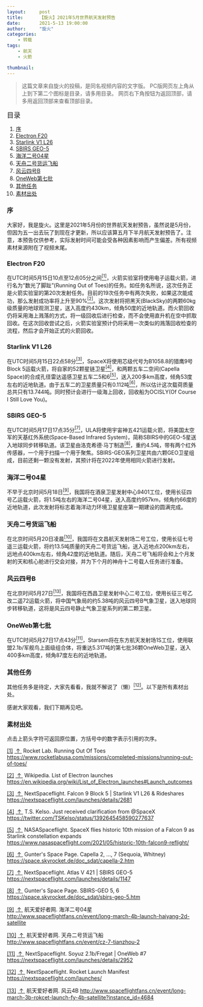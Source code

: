 ```yaml
---
layout:     post
title:      【旋火】2021年5月世界航天发射预告
date:       2021-5-13 19:00:00
author:     "旋火"
categories:
    - 转载
tags:
    - 航天
    - 火箭

thumbnail:
---
```

> 这篇文章来自旋火的投稿，是同名视频内容的文字版。
> PC版网页左上角从上到下第二个图标是目录，请多用目录。
> 网页右下角按钮为返回顶部，请多用返回顶部来查看顶部目录。

<escape><font size=4>目录</font></escape>

1. [序](#序)
2. [Electron F20](#Electron-F20)
3. [Starlink V1 L26](#Starlink-V1-L26)
4. [SBIRS GEO-5](#SBIRS-GEO-5)
5. [海洋二号04星](#海洋二号04星)
6. [天舟二号货运飞船](#天舟二号货运飞船)
7. [风云四号B](#风云四号B)
8. [OneWeb第七批](#OneWeb第七批)
9. [其他任务](#其他任务)
10. [素材出处](#素材出处)

### 序

大家好，我是旋火。这里是2021年5月份的世界航天发射预告，虽然说是5月份，但因为五一出去玩了到现在才更新，所以应该算五月下半月航天发射预告了。注意，本预告仅供参考，实际发射时间可能会受各种因素影响而产生偏差。所有视频素材来源附在了视频末尾。

### Electron F20

在UTC时间5月15日10点至12点05分之间<escape><a name = "ref_1_s"><a href="#ref_1_d"><sup>[1]</sup></a></escape>，火箭实验室将使用电子运载火箭，进行名为“数光了脚趾”(Running Out of Toes)的任务。如任务名所说，这次任务正是火箭实验室的第20次发射任务。目前的19次任务中有两次失败，如果这次能成功，那么发射成功率将上升至90%<escape><a name = "ref_2_s"><a href="#ref_2_d"><sup>[2]</sup></a></escape>。这次发射将把黑天(BlackSky)的两颗60kg级质量的地球观测卫星，送入高度约430km，倾角50度的近地轨道。而火箭回收仍将采用海上溅落的方式，将一级回收后进行检查，而不会使用直升机在空中抓取回收。在这次回收尝试之后，火箭实验室预计仍将采用一次类似的溅落回收检查的流程，然后才会开始正式的火箭回收。

### Starlink V1 L26

在UTC时间5月15日22点58分<escape><a name = "ref_3_s"><a href="#ref_3_d"><sup>[3]</sup></a></escape>，SpaceX将使用芯级代号为B1058.8的猎鹰9号Block 5运载火箭，将自家的52颗星链卫星<escape><a name = "ref_4_s"><a href="#ref_4_d"><sup>[4]</sup></a></escape>，和两颗五车二空间(Capella Space)的合成孔径雷达遥感卫星五车二5和6<escape><a name = "ref_5_s"><a href="#ref_5_d"><sup>[5]</sup></a></escape>，送入200多km高度，倾角53度左右的近地轨道。由于五车二的卫星质量只有0.112吨<escape><a name = "ref_6_s"><a href="#ref_6_d"><sup>[6]</sup></a></escape>，所以估计这次载荷质量总共只有13.744吨。同时预计会进行一级海上回收，回收船为OCISLY(Of Course I Still Love You)。

### SBIRS GEO-5

在UTC时间5月17日17点35分<escape><a name = "ref_7_s"><a href="#ref_7_d"><sup>[7]</sup></a></escape>，ULA将使用宇宙神五421运载火箭，将美国太空军的天基红外系统(Space-Based Infrared System)，简称SBIRS中的GEO-5星送入地球同步转移轨道。该卫星由洛克希德·马丁制造<escape><a name = "ref_8_s"><a href="#ref_8_d"><sup>[8]</sup></a></escape>，重约4.5吨，带有两个红外传感器，一个用于扫描一个用于聚焦。SBIRS-GEO系列卫星共由六颗GEO卫星组成，目前还剩一颗没有发射，其预计将在2022年使用相同火箭进行发射。

### 海洋二号04星

不早于北京时间5月18日<escape><a name = "ref_9_s"><a href="#ref_9_d"><sup>[9]</sup></a></escape>，我国将在酒泉卫星发射中心9401工位，使用长征四号乙运载火箭，将1.5吨左右的海洋二号04星，送入高度约957km，倾角约66度的近地轨道，此次发射将标志着海洋动力环境卫星星座第一期建设的圆满完成。

### 天舟二号货运飞船

在北京时间5月20日凌晨<escape><a name = "ref_10_s"><a href="#ref_10_d"><sup>[10]</sup></a></escape>，我国将在文昌航天发射场二号工位，使用长征七号遥三运载火箭，将约13.5吨质量的天舟二号货运飞船，送入近地点200km左右，远地点400km左右，倾角42度的近地轨道。随后，天舟二号飞船将会和上个月发射的天和核心舱进行交会对接，并为下个月的神舟十二号载人任务进行准备。

### 风云四号B

在北京时间5月27日<escape><a name = "ref_13_s"><a href="#ref_13_d"><sup>[13]</sup></a></escape>，我国将在西昌卫星发射中心二号工位，使用长征三号乙改二遥72运载火箭，将中国气象局的约5.38吨的风云四号B气象卫星，送入地球同步转移轨道，这将是风云四号静止气象卫星系列的第二颗卫星。

### OneWeb第七批

在UTC时间5月27日17点43分<escape><a name = "ref_11_s"><a href="#ref_11_d"><sup>[11]</sup></a></escape>，Starsem将在东方航天发射场1S工位，使用联盟2.1b/军舰鸟上面级组合体，将重达5.317吨的第七批36颗OneWeb卫星，送入400多km高度，倾角87度左右的近地轨道。

### 其他任务

其他任务多是待定，大家先看看，我就不解说了（懒）<escape><a name = "ref_12_s"><a href="#ref_12_d"><sup>[12]</sup></a></escape>。以下是所有素材出处。

感谢大家观看，我们下期再见吧。

### 素材出处

点击上箭头字符可返回原位置，方括号中的数字表示引用的次序。

<escape><a name = "ref_1_d"><a href = "#ref_1_d">[1]</a></a>&nbsp;<a href = "#ref_1_s">&nbsp;↑&nbsp;</a></escape> Rocket Lab. Running Out Of Toes
https://www.rocketlabusa.com/missions/completed-missions/running-out-of-toes/

<escape><a name = "ref_2_d"><a href = "#ref_2_d">[2]</a></a>&nbsp;<a href = "#ref_2_s">&nbsp;↑&nbsp;</a></escape> Wikipedia. List of Electron launches
https://en.wikipedia.org/wiki/List_of_Electron_launches#Launch_outcomes

<escape><a name = "ref_3_d"><a href = "#ref_3_d">[3]</a></a>&nbsp;<a href = "#ref_3_s">&nbsp;↑&nbsp;</a></escape> NextSpaceflight. Falcon 9 Block 5 | Starlink V1 L26 & Rideshares
https://nextspaceflight.com/launches/details/2681

<escape><a name = "ref_4_d"><a href = "#ref_4_d">[4]</a></a>&nbsp;<a href = "#ref_4_s">&nbsp;↑&nbsp;</a></escape> T.S. Kelso. Just received clarification from @SpaceX
https://twitter.com/TSKelso/status/1392645458590277637

<escape><a name = "ref_5_d"><a href = "#ref_5_d">[5]</a></a>&nbsp;<a href = "#ref_5_s">&nbsp;↑&nbsp;</a></escape> NASASpaceflight. SpaceX flies historic 10th mission of a Falcon 9 as Starlink constellation expands
https://www.nasaspaceflight.com/2021/05/historic-10th-falcon9-reflight/

<escape><a name = "ref_6_d"><a href = "#ref_6_d">[6]</a></a>&nbsp;<a href = "#ref_6_s">&nbsp;↑&nbsp;</a></escape> Gunter's Space Page. Capella 2, ..., 7 (Sequoia, Whitney)
https://space.skyrocket.de/doc_sdat/capella-2.htm

<escape><a name = "ref_7_d"><a href = "#ref_7_d">[7]</a></a>&nbsp;<a href = "#ref_7_s">&nbsp;↑&nbsp;</a></escape> NextSpaceflight. Atlas V 421 | SBIRS GEO-5
https://nextspaceflight.com/launches/details/1147

<escape><a name = "ref_8_d"><a href = "#ref_8_d">[8]</a></a>&nbsp;<a href = "#ref_8_s">&nbsp;↑&nbsp;</a></escape> Gunter's Space Page. SBIRS-GEO 5, 6
https://space.skyrocket.de/doc_sdat/sbirs-geo-5.htm

<escape><a name = "ref_9_d"><a href = "#ref_9_d">[9]</a></a>&nbsp;<a href = "#ref_9_s">&nbsp;↑&nbsp;</a></escape> 航天爱好者网. 海洋二号04星
http://www.spaceflightfans.cn/event/long-march-4b-launch-haiyang-2d-satellite

<escape><a name = "ref_10_d"><a href = "#ref_10_d">[10]</a></a>&nbsp;<a href = "#ref_10_s">&nbsp;↑&nbsp;</a></escape> 航天爱好者网. 天舟二号货运飞船
http://www.spaceflightfans.cn/event/cz-7-tianzhou-2

<escape><a name = "ref_11_d"><a href = "#ref_11_d">[11]</a></a>&nbsp;<a href = "#ref_11_s">&nbsp;↑&nbsp;</a></escape> NextSpaceflight. Soyuz 2.1b/Fregat | OneWeb #7
https://nextspaceflight.com/launches/details/2952

<escape><a name = "ref_12_d"><a href = "#ref_12_d">[12]</a></a>&nbsp;<a href = "#ref_12_s">&nbsp;↑&nbsp;</a></escape> NextSpaceflight. Rocket Launch Manifest
https://nextspaceflight.com/launches/

<escape><a name = "ref_13_d"><a href = "#ref_13_d">[13]</a></a>&nbsp;<a href = "#ref_13_s">&nbsp;↑&nbsp;</a></escape>  航天爱好者网. 风云4B
http://www.spaceflightfans.cn/event/long-march-3b-rokcet-launch-fy-4b-satellite?instance_id=4684